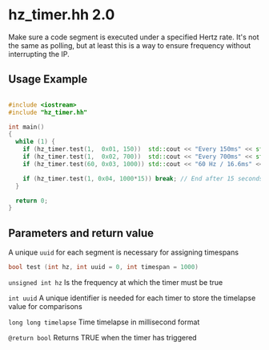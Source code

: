# hz_timer.hh 2.0
Make sure a code segment is executed under a specified Hertz rate.
It's not the same as polling, but at least this is a way to ensure frequency without interrupting the IP.

## Usage Example

```cpp

#include <iostream>
#include "hz_timer.hh"

int main()
{
  while (1) {
    if (hz_timer.test(1,  0x01, 150))  std::cout << "Every 150ms" << std::endl;
    if (hz_timer.test(1,  0x02, 700))  std::cout << "Every 700ms" << std::endl;
    if (hz_timer.test(60, 0x03, 1000)) std::cout << "60 Hz / 16.6ms" << std::endl;

    if (hz_timer.test(1, 0x04, 1000*15)) break; // End after 15 seconds
  }

  return 0;
}

```

## Parameters and return value
A unique `uuid` for each segment is necessary for assigning timespans
```cpp
bool test (int hz, int uuid = 0, int timespan = 1000)
```
`unsigned int hz` Is the frequency at which the timer must be true

`int uuid` A unique identifier is needed for each timer to store the timelapse value for comparisons

`long long timelapse` Time timelapse in millisecond format

`@return bool` Returns TRUE when the timer has triggered
